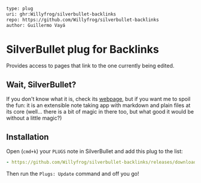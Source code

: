```meta
type: plug
uri: ghr:Willyfrog/silverbullet-backlinks
repo: https://github.com/Willyfrog/silverbullet-backlinks
author: Guillermo Vayá
```

<!-- #include "https://raw.githubusercontent.com/Willyfrog/silverbullet-backlinks/main/README.md" -->

# SilverBullet plug for Backlinks

Provides access to pages that link to the one currently being edited.

## Wait, SilverBullet?

If you don't know what it is, check its [webpage](https://silverbullet.md), but
if you want me to spoil the fun: it is an extensible note taking app with
markdown and plain files at its core (well... there is a bit of magic in there
too, but what good it would be without a little magic?)

## Installation

Open (`cmd+k`) your `PLUGS` note in SilverBullet and add this plug to the list:

```yaml
- https://github.com/Willyfrog/silverbullet-backlinks/releases/download/v0.2/backlinks.plug.json
```

Then run the `Plugs: Update` command and off you go!

<!-- /include -->
